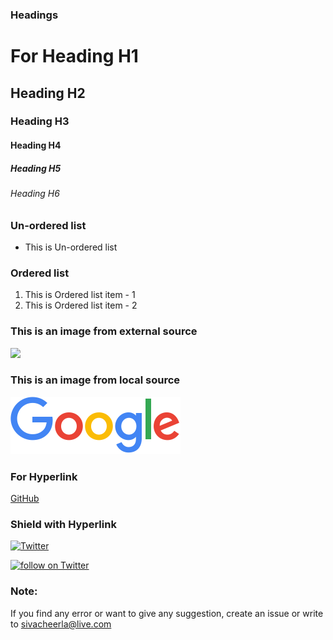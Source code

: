 ### Headings
# For Heading H1
## Heading H2
### Heading H3
#### Heading H4
##### Heading H5
###### Heading H6

### Un-ordered list
* This is Un-ordered list

### Ordered list
1. This is Ordered list item - 1
1. This is Ordered list item - 2

### This is an image from external source
![](https://www.google.co.in/images/branding/googlelogo/1x/googlelogo_color_272x92dp.png)

### This is an image from local source
![](googlelogo_color_272x92dp.png)

### For Hyperlink
[GitHub](http://github.com)

### Shield with Hyperlink
[![Twitter](https://img.shields.io/twitter/follow/sivacheerla93.svg?style=social&label=Follow)](https://twitter.com/intent/follow?screen_name=sivacheerla93)

<a href="https://twitter.com/intent/follow?screen_name=sivacheerla93">
        <img src="https://img.shields.io/twitter/follow/shields_io.svg?style=social&logo=twitter"
            alt="follow on Twitter"></a>


### Note:
If you find any error or want to give any suggestion, create an issue or write to sivacheerla@live.com